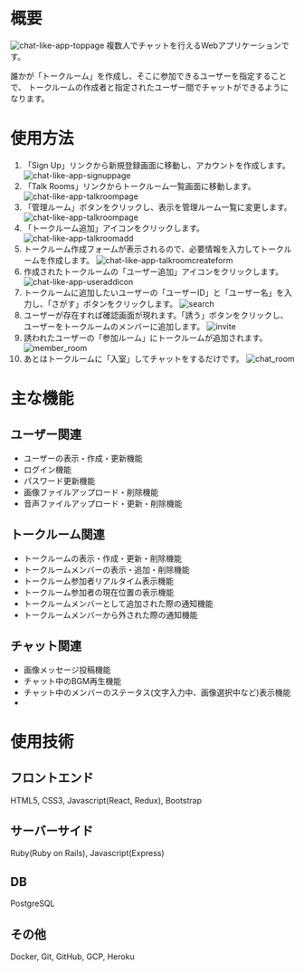 # 概要
![chat-like-app-toppage](https://user-images.githubusercontent.com/50513757/89727048-4873d180-d9d6-11ea-94af-539b65fd5f3c.png)
複数人でチャットを行えるWebアプリケーションです。

誰かが「トークルーム」を作成し、そこに参加できるユーザーを指定することで、
トークルームの作成者と指定されたユーザー間でチャットができるようになります。

# 使用方法
1. 「Sign Up」リンクから新規登録画面に移動し、アカウントを作成します。
![chat-like-app-signuppage](https://user-images.githubusercontent.com/50513757/89727116-d8b21680-d9d6-11ea-988d-7b44941fe97d.png)
1. 「Talk Rooms」リンクからトークルーム一覧画面に移動します。
![chat-like-app-talkroompage](https://user-images.githubusercontent.com/50513757/89730234-e2954300-d9f1-11ea-9a55-bf2ced474b43.png)
1. 「管理ルーム」ボタンをクリックし、表示を管理ルーム一覧に変更します。
![chat-like-app-talkroompage](https://user-images.githubusercontent.com/50513757/89730234-e2954300-d9f1-11ea-9a55-bf2ced474b43.png)
1. 「トークルーム追加」アイコンをクリックします。
![chat-like-app-talkroomadd](https://user-images.githubusercontent.com/50513757/89730262-21c39400-d9f2-11ea-8d65-56aa7d211381.png)
1. トークルーム作成フォームが表示されるので、必要情報を入力してトークルームを作成します。
![chat-like-app-talkroomcreateform](https://user-images.githubusercontent.com/50513757/89730344-9f879f80-d9f2-11ea-8438-ecbb814854d9.png)
1. 作成されたトークルームの「ユーザー追加」アイコンをクリックします。
![chat-like-app-useraddicon](https://user-images.githubusercontent.com/50513757/89730493-df9b5200-d9f3-11ea-87ee-c9277e521f32.png)
1. トークルームに追加したいユーザーの「ユーザーID」と「ユーザー名」を入力し、「さがす」ボタンをクリックします。
![search](https://user-images.githubusercontent.com/50513757/89731633-5ee15380-d9fd-11ea-94d0-255b4652f11f.png)
1. ユーザーが存在すれば確認画面が現れます。「誘う」ボタンをクリックし、ユーザーをトークルームのメンバーに追加します。
![invite](https://user-images.githubusercontent.com/50513757/89731629-5c7ef980-d9fd-11ea-83d7-f879aad862c9.png)
1. 誘われたユーザーの「参加ルーム」にトークルームが追加されます。
![member_room](https://user-images.githubusercontent.com/50513757/89732387-728fb880-da03-11ea-8c88-d61af2d39aec.png)
1. あとはトークルームに「入室」してチャットをするだけです。
![chat_room](https://user-images.githubusercontent.com/50513757/89732382-6ad01400-da03-11ea-9002-78fc9bf38fe9.png)

# 主な機能
## ユーザー関連
- ユーザーの表示・作成・更新機能
- ログイン機能
- パスワード更新機能
- 画像ファイルアップロード・削除機能
- 音声ファイルアップロード・更新・削除機能

## トークルーム関連
- トークルームの表示・作成・更新・削除機能 
- トークルームメンバーの表示・追加・削除機能
- トークルーム参加者リアルタイム表示機能
- トークルーム参加者の現在位置の表示機能
- トークルームメンバーとして追加された際の通知機能
- トークルームメンバーから外された際の通知機能

## チャット関連
- 画像メッセージ投稿機能
- チャット中のBGM再生機能
- チャット中のメンバーのステータス(文字入力中、画像選択中など)表示機能
- 

# 使用技術
## フロントエンド
HTML5, CSS3, Javascript(React, Redux), Bootstrap
## サーバーサイド
Ruby(Ruby on Rails), Javascript(Express)
## DB
PostgreSQL
## その他
Docker, Git, GitHub, GCP, Heroku
